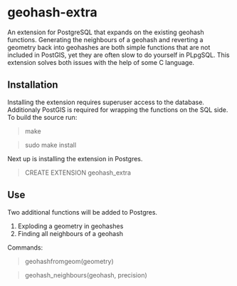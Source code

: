 # geohash-extra

An extension for PostgreSQL that expands on the existing geohash functions. Generating the neighbours of a geohash and reverting a geometry back into geohashes are both simple functions that are not included in PostGIS, yet they are often slow to do yourself in PLpgSQL. This extension solves both issues with the help of some C language.

## Installation

Installing the extension requires superuser access to the database. Additionaly PostGIS is required for wrapping the functions on the SQL side. To build the source run:

>make

>sudo make install

Next up is installing the extension in Postgres.

>CREATE EXTENSION geohash_extra

## Use

Two additional functions will be added to Postgres.

1. Exploding a geometry in geohashes
2. Finding all neighbours of a geohash

Commands:
>geohashfromgeom(geometry)

>geohash_neighbours(geohash, precision)
